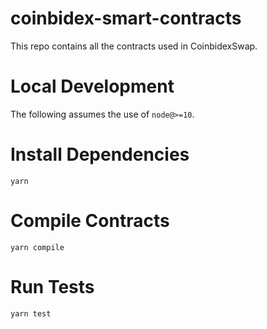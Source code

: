 # coinbidex-smart-contracts
This repo contains all the contracts used in CoinbidexSwap. 

# Local Development
The following assumes the use of ```node@>=10```.

# Install Dependencies
```yarn```

# Compile Contracts
 ```yarn compile```
 
 # Run Tests
```yarn test```
